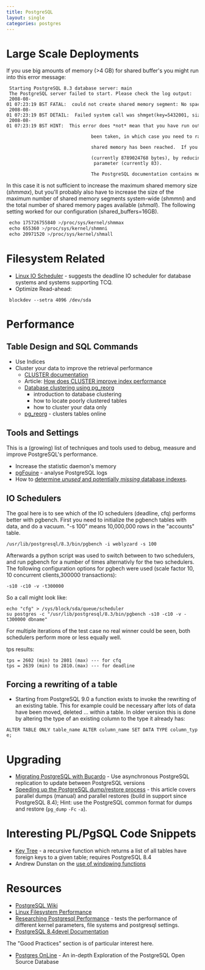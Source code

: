 ```yaml
---
title: PostgreSQL
layout: single
categories: postgres
---
```


Large Scale Deployments
=======================

If you use big amounts of memory (&gt;4 GB) for shared buffer's you
might run into this error message:

```
 Starting PostgreSQL 8.3 database server: main  
 The PostgreSQL server failed to start. Please check the log output:  
 2008-08-01 07:23:19 BST FATAL:  could not create shared memory segment: No space left on device  
 2008-08-01 07:23:19 BST DETAIL:  Failed system call was shmget(key=5432001, size=8789024768, 03600).  
 2008-08-01 07:23:19 BST HINT:  This error does *not* mean that you have run out of disk space. It occurs either if all available shared memory IDs have    
                                been taken, in which case you need to raise the SHMMNI parameter in your kernel, or because the system's overall limit for   
                                shared memory has been reached.  If you cannot increase the shared memory limit, reduce PostgreSQL's shared memory request   
                                (currently 8789024768 bytes), by reducing its shared_buffers parameter (currently 1048576) and/or its max_connections   
                                parameter (currently 83).  
                                The PostgreSQL documentation contains more information about shared memory configuration.
```

In this case it is not sufficient to increase the maximum shared memory
size (*shmmax*), but you'll probably also have to increase the size of
the maximum number of shared memory segments system-wide (*shmmni*) and
the total number of shared memory pages available (*shmall*). The
following setting worked for our configuration (shared\_buffers=16GB).

```bash
 echo 175726755840 >/proc/sys/kernel/shmmax  
 echo 655360 >/proc/sys/kernel/shmmni  
 echo 20971520 >/proc/sys/kernel/shmall
```

Filesystem Related
==================

- [Linux IO Scheduler](http://www.wlug.org.nz/LinuxIoScheduler) -
  suggests the deadline IO scheduler for database systems and systems
  supporting TCQ.
- Optimize Read-ahead:

` blockdev --setra 4096 /dev/sda`

Performance
===========

Table Design and SQL Commands
-----------------------------

-   Use Indices
-   Cluster your data to improve the retrieval performance
    -   [CLUSTER documentation](http://www.postgresql.org/docs/8.4/interactive/sql-cluster.html)
    -   Article: [How does CLUSTER improve index performance](http://www.postgresonline.com/journal/index.php?/archives/10-How-does-CLUSTER-ON-improve-index-performance.html)
    -   [Database clustering using pg\_reorg](http://www.kennygorman.com/wordpress/?p=334)
        -   introduction to database clustering
        -   how to locate poorly clustered tables
        -   how to cluster your data only
    -   [pg\_reorg](http://pgfoundry.org/projects/reorg/) - clusters
        tables online

Tools and Settings
------------------

This is a (growing) list of techniques and tools used to debug, measure
and improve PostgreSQL's performance.

-   Increase the statistic daemon's memory
-   [pgFouine](http://pgfouine.projects.postgresql.org/) - analyse
    PostgreSQL logs
-   How to [determine *unused* and potentially *missing* database
    indexes](http://radek.cc/2009/09/05/psqlrc-tricks-indexes/).

IO Schedulers
-------------

The goal here is to see which of the IO schedulers (deadline, cfq)
performs better with pgbench. First you need to initialize the pgbench
tables with data, and do a vacuum. "-s 100" means 10,000,000 rows in the
"accounts" table.

`/usr/lib/postgresql/8.3/bin/pgbench -i weblyzard -s 100`

Afterwards a python script was used to switch between to two schedulers,
and run pgbench for a number of times alternativly for the two
schedulers. The following configuration options for pgbech were used
(scale factor 10, 10 concurrent clients,300000 transactions):

`-s10 -c10 -v -t300000`

So a call might look like:

`echo "cfg" > /sys/block/sda/queue/scheduler`  
`su postgres -c "/usr/lib/postgresql/8.3/bin/pgbench -s10 -c10 -v -t300000 dbname"`

For multiple iterations of the test case no real winner could be seen,
both schedulers perform more or less equally well.

tps results:

`tps = 2602 (min) to 2801 (max) --- for cfq`  
`tps = 2639 (min) to 2810.(max) --- for deadline`

Forcing a rewriting of a table
------------------------------

-   Starting from PostgreSQL 9.0 a function exists to invoke the
    rewriting of an existing table. This for example could be necessary
    after lots of data have been moved, deleted ... within a table. In
    older version this is done by altering the type of an existing
    column to the type it already has:

`ALTER TABLE ONLY table_name ALTER column_name SET DATA TYPE column_type; `


Upgrading
=========

-   [Migrating PostgreSQL with
    Bucardo](http://blog.endpoint.com/2009/09/migrating-postgres-with-bucardo-4.html) -
    Use asynchronous PostgreSQL replication to update between PostgreSQL
    versions
-   [Speeding up the PostgreSQL dump/restore
    process](http://www.depesz.com/index.php/2009/09/19/speeding-up-dumprestore-process/) -
    this article covers parallel dumps (manual) and parallel restores
    (build in support since PostgreSQL 8.4); Hint: use the PostgreSQL
    common format for dumps and restore (`pg_dump` `-Fc` `-a`).

Interesting PL/PgSQL Code Snippets
==================================

-   [Key
    Tree](http://people.planetpostgresql.org/dfetter/index.php?/archives/27-Key-Tree.html) -
    a recursive function which returns a list of all tables have foreign
    keys to a given table; requires PostgreSQL 8.4
-   Andrew Dunstan on the [use of windowing
    functions](http://people.planetpostgresql.org/andrew/index.php?/archives/42-More-fun-with-windowing-avoiding-expensive-function-calls.html)

Resources
=========

-   [PostgreSQL Wiki](http://www.postgresqldocs.org/wiki)
-   [Linux Filesystem
    Performance](http://jamesthornton.com/hotlist/linux-filesystems/)
-   [Researching Postgresql
    Performance](http://www.pgcon.org/2008/schedule/attachments/81_researching_postgresql.pdf) -
    tests the performance of different kernel parameters, file systems
    and postgresql settings.
-   [PostgreSQL 8.4devel
    Documentation](http://developer.postgresql.org/pgdocs/postgres/pgbench.html)

The "Good Practices" section is of particular interest here.

-   [Postgres OnLine](http://www.postgresonline.com/) - An in-depth
    Exploration of the PostgreSQL Open Source Database

